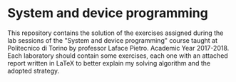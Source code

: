 # System and device programming
This repository contains the solution of the exercises assigned during the lab sessions of the "System and device programming" course taught at Politecnico di Torino by professor Laface Pietro. Academic Year 2017-2018.
Each laboratory should contain some exercises, each one with an attached report written in LaTeX to better explain my solving algorithm and the adopted strategy.